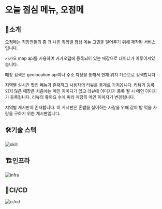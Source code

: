 # 오늘 점심 메뉴, 오점메

## 🍚소개

오점메는 직장인들의 좀 더 나은 워라벨 점심 메뉴 고민을 덜어주기 위해 제작된 서비스 입니다.

카카오 map api를 사용하여 카카오맵에 등록되어 있는 매장으로 데이터가 이루어져있습니다.

매장 검색은 geolocation api이나 주소 지정을 통해서 현재 위치 기준으로 검색합니다.

지역별 실시간 맛집 메뉴가 존재하고 사용자의 리뷰를 통계로 가져옵니다.
리뷰가 등록되지 않은 매장은 처음에는 메인 이미지가 없고 리뷰에 이미지가 등록 될 시 메인 이미지가 등록됩니다.
리뷰의 좋아요 수에 따라 매장의 메인 이미지가 변경됩니다.

지역별 게시판이 존재합니다.
이 게시판은 혼밥을 싫어하는 사람을 위해 같이 밥 먹을 사람을 구하기 위한 게시판입니다.

## 🛠️기술 스택

![skill](https://github.com/SeongMini95/o_jeom_me/assets/88890604/771e9bf1-6467-47f2-baad-01e5cb5b940c)

## 🏗️인프라

![infra](https://github.com/SeongMini95/o_jeom_me/assets/88890604/8c5ad7fe-4967-4578-8552-d58c2bea1906)

## 🔁CI/CD

![ci/cd](https://github.com/SeongMini95/o_jeom_me/assets/88890604/905fad18-a953-4324-99a7-1d4b7c983ddc)

